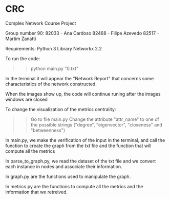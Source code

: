 # CRC
Complex Network Course Project

Group number 90:
82033 - Ana Cardoso
82468 - Filipe Azevedo
82517 - Martim Zanatti

Requirements:
	Python 3
	Library Networkx 2.2

To run the code:
>> python main.py "0.txt"

In the terminal it will appear the "Network Report" that concerns some characteristics of the network constructed.

When the images show up, the code will continue runing after the images windows are closed

To change the visualization of the metrics centrality:
>> Go to file main.py 
>> Change the attribute "attr_name" to one of the possible strings ("degree", "eigenvector", "closeness" and "betweenness")

In main.py, we make the verification of the input in the terminal, and call the function to create the graph from the txt file and the function that will compute all the metrics

In parse_to_graph.py, we read the dataset of the txt file and we convert each instance in nodes and associate their information.

In graph.py are the functions used to manipulate the graph.

In metrics.py are the functions to compute all the metrics and the information that we retreived.
